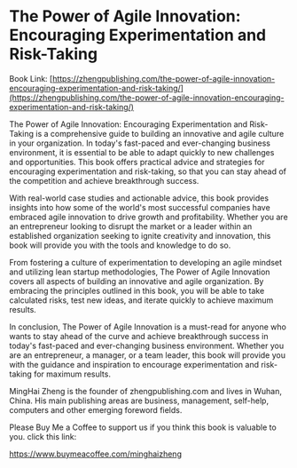 # The Power of Agile Innovation: Encouraging Experimentation and Risk-Taking

Book Link: [https://zhengpublishing.com/the-power-of-agile-innovation-encouraging-experimentation-and-risk-taking/](https://zhengpublishing.com/the-power-of-agile-innovation-encouraging-experimentation-and-risk-taking/)

The Power of Agile Innovation: Encouraging Experimentation and Risk-Taking is a comprehensive guide to building an innovative and agile culture in your organization. In today's fast-paced and ever-changing business environment, it is essential to be able to adapt quickly to new challenges and opportunities. This book offers practical advice and strategies for encouraging experimentation and risk-taking, so that you can stay ahead of the competition and achieve breakthrough success.

With real-world case studies and actionable advice, this book provides insights into how some of the world's most successful companies have embraced agile innovation to drive growth and profitability. Whether you are an entrepreneur looking to disrupt the market or a leader within an established organization seeking to ignite creativity and innovation, this book will provide you with the tools and knowledge to do so.

From fostering a culture of experimentation to developing an agile mindset and utilizing lean startup methodologies, The Power of Agile Innovation covers all aspects of building an innovative and agile organization. By embracing the principles outlined in this book, you will be able to take calculated risks, test new ideas, and iterate quickly to achieve maximum results.

In conclusion, The Power of Agile Innovation is a must-read for anyone who wants to stay ahead of the curve and achieve breakthrough success in today's fast-paced and ever-changing business environment. Whether you are an entrepreneur, a manager, or a team leader, this book will provide you with the guidance and inspiration to encourage experimentation and risk-taking for maximum results.

MingHai Zheng is the founder of zhengpublishing.com and lives in Wuhan, China. His main publishing areas are business, management, self-help, computers and other emerging foreword fields.

Please Buy Me a Coffee to support us if you think this book is valuable to you. click this link:

https://www.buymeacoffee.com/minghaizheng
